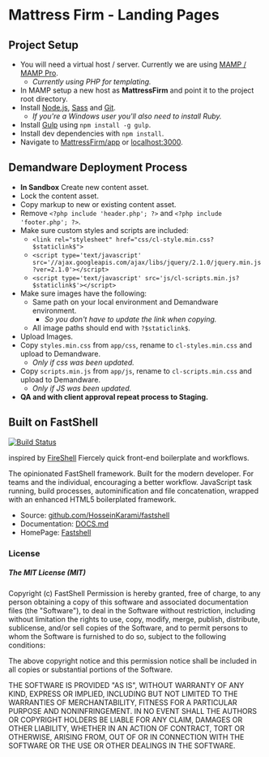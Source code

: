 # Mattress Firm - Landing Pages
## Project Setup
* You will need a virtual host / server. Currently we are using [MAMP / MAMP Pro](https://www.mamp.info/en/mamp-pro/).
    * *Currently using PHP for templating.*
* In MAMP setup a new host as **MattressFirm** and point it to the project root directory. 
* Install [Node.js](https://nodejs.org/en/), [Sass](http://sass-lang.com/) and [Git](https://git-scm.com/). 
    * *If you're a Windows user you'll also need to install Ruby.*
* Install [Gulp](https://gulpjs.com/) using `npm install -g gulp`. 
* Install dev dependencies with `npm install`.
* Navigate to [MattressFirm/app](http://mattresfirm/) or [localhost:3000](http://localhost:3000/).
## Demandware Deployment Process
* **In Sandbox** Create new content asset.
* Lock the content asset.
* Copy markup to new or existing content asset.
* Remove `<?php include 'header.php'; ?>` and `<?php include 'footer.php'; ?>`.
* Make sure custom styles and scripts are included:
    * `<link rel="stylesheet" href="css/cl-style.min.css?$staticlink$">`
    * `<script type='text/javascript' src='//ajax.googleapis.com/ajax/libs/jquery/2.1.0/jquery.min.js?ver=2.1.0'></script>`
    * `<script type='text/javascript' src='js/cl-scripts.min.js?$staticlink$'></script>`
* Make sure images have the following:
    * Same path on your local environment and Demandware environment.
        * *So you don't have to update the link when copying.* 
    * All image paths should end with `?$staticlink$`.
* Upload Images.
* Copy `styles.min.css` from `app/css`, rename to `cl-styles.min.css` and upload to Demandware.
    * *Only if css was been updated.*
* Copy `scripts.min.js` from `app/js`, rename to `cl-scripts.min.css` and upload to Demandware.
    * *Only if JS was been updated.* 
* **QA and with client approval repeat process to Staging.** 
## Built on FastShell
[![Build Status](https://travis-ci.org/HosseinKarami/fastshell.png?branch=master)](https://travis-ci.org/HosseinKarami/fastshell)

inspired by [FireShell](http://getfireshell.com)
Fiercely quick front-end boilerplate and workflows.

The opinionated FastShell framework. Built for the modern developer. For teams and the individual, encouraging a better workflow. JavaScript task running, build processes, autominification and file concatenation, wrapped with an enhanced HTML5 boilerplated framework.

* Source: [github.com/HosseinKarami/fastshell](http://github.com/HosseinKarami/fastshell)
* Documentation: [DOCS.md](https://github.com/HosseinKarami/fastshell/blob/master/DOCS.md)
* HomePage: [Fastshell](https://HosseinKarami.github.io/fastshell)
### License
##### The MIT License (MIT)
Copyright (c) FastShell
Permission is hereby granted, free of charge, to any person obtaining a copy of
this software and associated documentation files (the "Software"), to deal in
the Software without restriction, including without limitation the rights to
use, copy, modify, merge, publish, distribute, sublicense, and/or sell copies
of the Software, and to permit persons to whom the Software is furnished to do
so, subject to the following conditions:

The above copyright notice and this permission notice shall be included in all
copies or substantial portions of the Software.

THE SOFTWARE IS PROVIDED "AS IS", WITHOUT WARRANTY OF ANY KIND, EXPRESS OR
IMPLIED, INCLUDING BUT NOT LIMITED TO THE WARRANTIES OF MERCHANTABILITY,
FITNESS FOR A PARTICULAR PURPOSE AND NONINFRINGEMENT. IN NO EVENT SHALL THE
AUTHORS OR COPYRIGHT HOLDERS BE LIABLE FOR ANY CLAIM, DAMAGES OR OTHER
LIABILITY, WHETHER IN AN ACTION OF CONTRACT, TORT OR OTHERWISE, ARISING FROM,
OUT OF OR IN CONNECTION WITH THE SOFTWARE OR THE USE OR OTHER DEALINGS IN THE
SOFTWARE.
